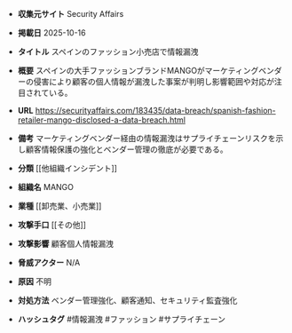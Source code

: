 - **収集元サイト**
Security Affairs

- **掲載日**
2025-10-16

- **タイトル**
スペインのファッション小売店で情報漏洩

- **概要**
スペインの大手ファッションブランドMANGOがマーケティングベンダーの侵害により顧客の個人情報が漏洩した事案が判明し影響範囲や対応が注目されている。

- **URL**
https://securityaffairs.com/183435/data-breach/spanish-fashion-retailer-mango-disclosed-a-data-breach.html

- **備考**
マーケティングベンダー経由の情報漏洩はサプライチェーンリスクを示し顧客情報保護の強化とベンダー管理の徹底が必要である。

- **分類**
[[他組織インシデント]]

- **組織名**
MANGO

- **業種**
[[卸売業、小売業]]

- **攻撃手口**
[[その他]]

- **攻撃影響**
顧客個人情報漏洩

- **脅威アクター**
N/A

- **原因**
不明

- **対処方法**
ベンダー管理強化、顧客通知、セキュリティ監査強化

- **ハッシュタグ**
#情報漏洩 #ファッション #サプライチェーン
